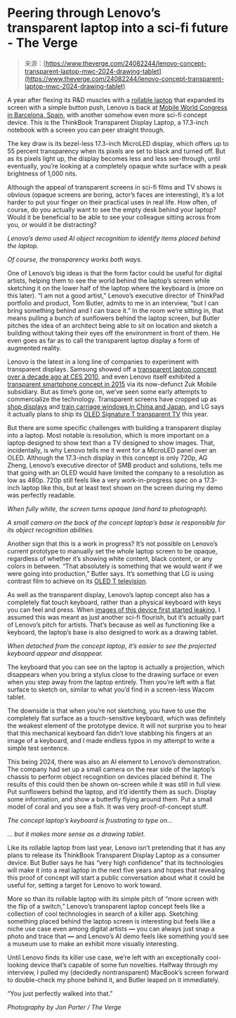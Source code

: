 <!--yml
category: 未分类
date: 2024-05-29 13:23:50
-->

# Peering through Lenovo’s transparent laptop into a sci-fi future - The Verge

> 来源：[https://www.theverge.com/24082244/lenovo-concept-transparent-laptop-mwc-2024-drawing-tablet](https://www.theverge.com/24082244/lenovo-concept-transparent-laptop-mwc-2024-drawing-tablet)

A year after flexing its R&D muscles with a [rollable laptop](/2023/2/26/23615842/lenovo-rollable-laptop-smartphone-prototype-concept) that expanded its screen with a simple button push, Lenovo is back at [Mobile World Congress in Barcelona, Spain](/24078219/mwc-barcelona-2024-news-rumors-products-announcements), with another somehow even more sci-fi concept device. This is the ThinkBook Transparent Display Laptop, a 17.3-inch notebook with a screen you can peer straight through.

The key draw is its bezel-less 17.3-inch MicroLED display, which offers up to 55 percent transparency when its pixels are set to black and turned off. But as its pixels light up, the display becomes less and less see-through, until eventually, you’re looking at a completely opaque white surface with a peak brightness of 1,000 nits.

Although the appeal of transparent screens in sci-fi films and TV shows is obvious (opaque screens are boring, actor’s faces are interesting), it’s a lot harder to put your finger on their practical uses in real life. How often, of course, do you actually want to see the empty desk behind your laptop? Would it be beneficial to be able to see your colleague sitting across from you, or would it be distracting?

*Lenovo’s demo used AI object recognition to identify items placed behind the laptop.*

*Of course, the transparency works both ways.*

One of Lenovo’s big ideas is that the form factor could be useful for digital artists, helping them to see the world behind the laptop’s screen while sketching it on the lower half of the laptop where the keyboard is (more on this later). “I am not a good artist,” Lenovo’s executive director of ThinkPad portfolio and product, Tom Butler, admits to me in an interview, “but I can bring something behind and I can trace it.” In the room we’re sitting in, that means pulling a bunch of sunflowers behind the laptop screen, but Butler pitches the idea of an architect being able to sit on location and sketch a building without taking their eyes off the environment in front of them. He even goes as far as to call the transparent laptop display a form of augmented reality. 

Lenovo is the latest in a long line of companies to experiment with transparent displays. Samsung showed off a [transparent laptop concept over a decade ago at CES 2010](https://techcrunch.com/2010/02/03/samsung-may-actually-make-some-of-them-transparent-laptops/), and even Lenovo itself exhibited a [transparent smartphone concept in 2015](https://www.gizchina.com/2015/08/14/zuk-demo-a-transparent-bezelless-smartphone-concept/) via its now-defunct Zuk Mobile subsidiary. But as time’s gone on, we’ve seen some early attempts to commercialize the technology. Transparent screens have cropped up as [shop displays](https://news.lgdisplay.com/en/2021/05/lg-display-x-musinsa-transparent-oled-trendiness/) and [train carriage windows in China and Japan](https://news.lgdisplay.com/en/2022/09/transparent-oled-solutions-that-will-disrupt-global-railway-market-unveiled-at-innotrans-2022/), and LG says it actually plans to ship its [OLED Signature T transparent TV](/2024/1/8/24029590/lg-oled-t-transparent-tv-announced-specs-features) this year.

But there are some specific challenges with building a transparent display into a laptop. Most notable is resolution, which is more important on a laptop designed to show text than a TV designed to show images. That, incidentally, is why Lenovo tells me it went for a MicroLED panel over an OLED. Although the 17.3-inch display in this concept is only 720p, AG Zheng, Lenovo’s executive director of SMB product and solutions, tells me that going with an OLED would have limited the company to a resolution as low as 480p. 720p still feels like a very work-in-progress spec on a 17.3-inch laptop like this, but at least text shown on the screen during my demo was perfectly readable.

*When fully white, the screen turns opaque (and hard to photograph).*

*A small camera on the back of the concept laptop’s base is responsible for its object recognition abilities.*

Another sign that this is a work in progress? It’s not possible on Lenovo’s current prototype to manually set the whole laptop screen to be opaque, regardless of whether it’s showing white content, black content, or any colors in between. “That absolutely is something that we would want if we were going into production,” Butler says. It’s something that LG is using contrast film to achieve on its [OLED T television](https://arc.net/l/quote/kodfnkno).

As well as the transparent display, Lenovo’s laptop concept also has a completely flat touch keyboard, rather than a physical keyboard with keys you can feel and press. When [images of this device first started leaking](/2024/2/15/24073658/lenovo-transparent-laptop-leak-mwc-2024-concept), I assumed this was meant as just another sci-fi flourish, but it’s actually part of Lenovo’s pitch for artists. That’s because as well as functioning like a keyboard, the laptop’s base is also designed to work as a drawing tablet. 

*When detached from the concept laptop, it’s easier to see the projected keyboard appear and disappear.*

The keyboard that you can see on the laptop is actually a projection, which disappears when you bring a stylus close to the drawing surface or even when you step away from the laptop entirely. Then you’re left with a flat surface to sketch on, similar to what you’d find in a screen-less Wacom tablet.

The downside is that when you’re not sketching, you have to use the completely flat surface as a touch-sensitive keyboard, which was definitely the weakest element of the prototype device. It will not surprise you to hear that this mechanical keyboard fan didn’t love stabbing his fingers at an image of a keyboard, and I made endless typos in my attempt to write a simple test sentence.

This being 2024, there was also an AI element to Lenovo’s demonstration. The company had set up a small camera on the rear side of the laptop’s chassis to perform object recognition on devices placed behind it. The results of this could then be shown on-screen while it was still in full view. Put sunflowers behind the laptop, and it’d identify them as such. Display some information, and show a butterfly flying around them. Put a small model of coral and you see a fish. It was very proof-of-concept stuff.

*The concept laptop’s keyboard is frustrating to type on...*

*... but it makes more sense as a drawing tablet.*

Like its rollable laptop from last year, Lenovo isn’t pretending that it has any plans to release its ThinkBook Transparent Display Laptop as a consumer device. But Butler says he has “very high confidence” that its technologies will make it into a real laptop in the next five years and hopes that revealing this proof of concept will start a public conversation about what it could be useful for, setting a target for Lenovo to work toward.

More so than its rollable laptop with its simple pitch of “more screen with the flip of a switch,” Lenovo’s transparent laptop concept feels like a collection of cool technologies in search of a killer app. Sketching something placed behind the laptop screen is interesting but feels like a niche use case even among digital artists **—** you can always just snap a photo and trace that **—** and Lenovo’s AI demo feels like something you’d see a museum use to make an exhibit more visually interesting.

Until Lenovo finds its killer use case, we’re left with an exceptionally cool-looking device that’s capable of some fun novelties. Halfway through my interview, I pulled my (decidedly nontransparent) MacBook’s screen forward to double-check my phone behind it, and Butler leaped on it immediately.

“You just perfectly walked into that.”

*Photography by Jon Porter / The Verge*